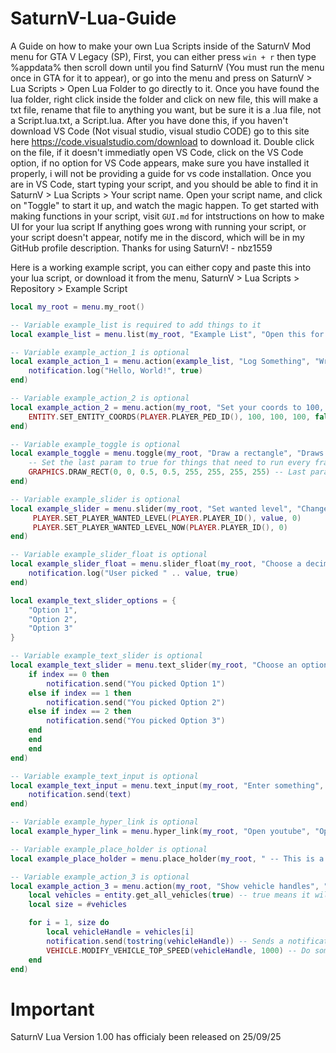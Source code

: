 # SaturnV-Lua-Guide
A Guide on how to make your own Lua Scripts inside of the SaturnV Mod menu for GTA V Legacy (SP),
First, you can either press ``` win + r ``` then type %appdata% then scroll down until you find SaturnV (You must run the menu once in GTA for it to appear), or go into the menu and press on SaturnV > Lua Scripts > Open Lua Folder to go directly to it. Once you have found the lua folder, right click inside the folder and click on new file, this will make a txt file, rename that file to anything you want, but be sure it is a .lua file, not a Script.lua.txt, a Script.lua. After you have done this, if you haven't download VS Code (Not visual studio, visual studio CODE) go to this site here https://code.visualstudio.com/download to download it. Double click on the file, if it doesn't immediatly open VS Code, click on the VS Code option, if no option for VS Code appears, make sure you have installed it properly, i will not be providing a guide for vs code installation. Once you are in VS Code, start typing your script, and you should be able to find it in SaturnV > Lua Scripts > Your script name. Open your script name, and click on "Toggle" to start it up, and watch the magic happen.
To get started with making functions in your script, visit ``` GUI.md ``` for intstructions on how to make UI for your lua script
If anything goes wrong with running your script, or your script doesn't appear, notify me in the discord, which will be in my GitHub profile description.
Thanks for using SaturnV! - nbz1559

Here is a working example script, you can either copy and paste this into your lua script, or download it from the menu, SaturnV > Lua Scripts > Repository > Example Script
```lua
local my_root = menu.my_root()

-- Variable example_list is required to add things to it
local example_list = menu.list(my_root, "Example List", "Open this for more options")

-- Variable example_action_1 is optional
local example_action_1 = menu.action(example_list, "Log Something", "Writes Hello, World! to the log", function()
    notification.log("Hello, World!", true)
end)

-- Variable example_action_2 is optional
local example_action_2 = menu.action(my_root, "Set your coords to 100, 100, 100", "Teleports you to 100, 100, 100", function()
    ENTITY.SET_ENTITY_COORDS(PLAYER.PLAYER_PED_ID(), 100, 100, 100, false, false, false, false)
end)

-- Variable example_toggle is optional
local example_toggle = menu.toggle(my_root, "Draw a rectangle", "Draws a 2D rectangle on your screen", false, true, function(state)
    -- Set the last param to true for things that need to run every frame, because setting it to true runs the code in this toggle every frame
    GRAPHICS.DRAW_RECT(0, 0, 0.5, 0.5, 255, 255, 255, 255) -- Last param is the alpha (AKA Transparency) setting it to 255 makes it completely opaque, setting it to 0 makes it completely transparent
end)

-- Variable example_slider is optional
local example_slider = menu.slider(my_root, "Set wanted level", "Change your wanted level from 0 - 5", 0, 5, 1, 0, true, function(value)
	 PLAYER.SET_PLAYER_WANTED_LEVEL(PLAYER.PLAYER_ID(), value, 0)
     PLAYER.SET_PLAYER_WANTED_LEVEL_NOW(PLAYER.PLAYER_ID(), 0)
end)

-- Variable example_slider_float is optional
local example_slider_float = menu.slider_float(my_root, "Choose a decimal option", "Pick a option from 1.01 - 2.64", 1.01, 2.64, 0.01, 1.01, false, function(value)
	notification.log("User picked " .. value, true)
end)

local example_text_slider_options = {
    "Option 1",
    "Option 2",
    "Option 3"
}

-- Variable example_text_slider is optional
local example_text_slider = menu.text_slider(my_root, "Choose an option", "Shows what you picked", 0, example_text_slider_options, function(index)
    if index == 0 then
        notification.send("You picked Option 1")
    else if index == 1 then
        notification.send("You picked Option 2")
    else if index == 2 then
        notification.send("You picked Option 3")
    end
    end
    end
end)

-- Variable example_text_input is optional
local example_text_input = menu.text_input(my_root, "Enter something", "Shows you what you inputted", function(text)
    notification.send(text)
end)

-- Variable example_hyper_link is optional
local example_hyper_link = menu.hyper_link(my_root, "Open youtube", "Opens youtube.com", "https://www.youtube.com/")

-- Variable example_place_holder is optional
local example_place_holder = menu.place_holder(my_root, " -- This is a place holder -- ")

-- Variable example_action_3 is optional
local example_action_3 = menu.action(my_root, "Show vehicle handles", "Shows a notification for all vehicle handles, this will send a lot of notifications", function()
    local vehicles = entity.get_all_vehicles(true) -- true means it will get the players vehicle
    local size = #vehicles

    for i = 1, size do
        local vehicleHandle = vehicles[i]
        notification.send(tostring(vehicleHandle)) -- Sends a notification of the vehicles handle ID
        VEHICLE.MODIFY_VEHICLE_TOP_SPEED(vehicleHandle, 1000) -- Do something to the vehicle handle
    end
end)
```

# Important
SaturnV Lua Version 1.00 has officialy been released on 25/09/25
